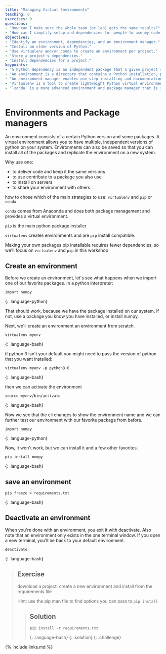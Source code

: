 ```yaml
---
title: "Managing Virtual Environments"
teaching: 0
exercises: 0
questions:
- "How can I make sure the whole team (or lab) gets the same results?"
- "How can I simplify setup and dependencies for people to use my code or reproduce my results?"
objectives:
- "Identify an environment, dependencies, and an environment manager."
- "Install an older version of Python."
- "Use virtualenv and/or conda to create an environment per project."
- "Store a project's dependencies."
- "Install dependencies for a project."
keypoints:
- "A Python dependency is an independent package that a given project requires to be able to run."
- "An environment is a directory that contains a Python installation, plus a number of additional packages."
- "An environment manager enables one-step installing and documentation of dependencies, including versions."
- "Virtualenv is a tool to create lightweight Python virtual environments."
- "`conda` is a more advanced environment and package manager that is included with Anaconda."
---
```


# Environments and Package managers

An environment consists of a certain Python version and some packages. A virtual environment allows you to have multiple, independent versions of python on your system. Environments can also be saved so that you can install all of the packages and replicate the environment on a new system.

Why use one:
- to deliver code and keep it the same versions
- to use contribute to a package you also use
- to install on servers
- to share your environment with others

how to chose which of the main strategies to use: `virtualenv` and `pip` or `conda`

`conda` comes from Anaconda and does both package management and provides a virtual environment.

`pip` is the main python package installer

`virtualenv` creates environments and are `pip` install compatible.

Making your own packages pip installable requires fewer dependencies, so we'll focus on `virtualenv` and `pip` in this workshop

<!-- ## Dependencies

what are dependencies?

> ## Exercise
> FIXME -->

## Create an environment

Before we create an environment, let's see what happens when we import one of
our favorite packages.  In a python interpreter:

~~~
import numpy
~~~
{: .language-python}

That should work, because we have the package installed on our system. If not,
use a package you know you have installed, or install numpy.



Next, we'll create an environment an environment from scratch.

~~~
virtualenv myenv
~~~
{: .language-bash}

if python 3 isn't your default you might need to pass the version of python that you want installed:

~~~
virtualenv myenv -p python3.6
~~~
{: .language-bash}

then we can activate the environment

~~~
source myenv/bin/activate
~~~
{: .language-bash}

Now we see that the cli changes to show the environment name and we can further
test our environment with our favorite package from before.

~~~
import numpy
~~~
{: .language-python}

Now, it won't work, but we can install it and a few other favorites.

~~~
pip install numpy
~~~
{: .language-bash}

## save an environment

~~~
pip freeze > requirements.txt
~~~
{: .language-bash}



## Deactivate an environment

When you're done with an environment, you exit it with deactivate.  Also note
that an environment only exists in the one terminal window. If you open a new
terminal, you'll be back to your default environment.  

~~~
deactivate
~~~
{: .language-bash}



> ## Exercise
> download a project, create a new environment and install from the
>  requirements file
>
> Hint: use the pip man file to find options you can pass to `pip install`
>
> > ## Solution
> > ~~~
> > pip install -r requirements.txt
> > ~~~
> > {: .language-bash}
> > {: .solution}
{: .challenge}


{% include links.md %}
